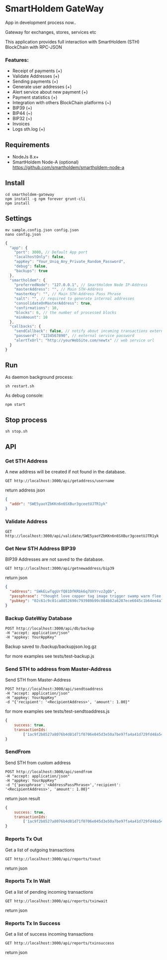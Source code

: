 # SmartHoldem GateWay

App in development process now..

Gateway for exchanges, stores, services etc

This application provides full interaction with SmartHoldem (STH) BlockChain with RPC-JSON

### Features:

- Receipt of payments (+)
- Validate Addresses (+)
- Sending payments (+)
- Generate user addresses (+)
- Alert service about new payment (+)
- Payment statistics (+)
- Integration with others BlockChain platforms (~)
- BIP39 (+)
- BIP44 (~)
- BIP32 (~)
- Invoices
- Logs sth.log (+)

## Requirements

- NodeJs 8.x+
- SmartHoldem Node-A (optional) https://github.com/smartholdem/smartholdem-node-a

## Install

```shell
cd smartholdem-gateway
npm install -g npm forever grunt-cli
npm install
````

## Settings

```shell
mv sample.config.json config.json
nano config.json
```


```javascript
{
  "app": {
    "port": 3000, // Default App port
    "localhostOnly": false,
    "appKey": "Your_Uniq_Any_Private_Random_Password",
    "debug": false,
    "backups": true
  },
  "smartholdem": {
    "preferredNode": "127.0.0.1", // SmartHoldem Node IP-Address
    "masterAddress": "", // Main STH-Address
    "masterKey": "", // Main STH-Address Pass Phrase
    "salt": "", // required to generate internal addresses
    "consolidateOnMasterAddress": true,
    "confirmations": 10,
    "blocks": 6, // the number of processed blocks
    "minAmount": 10
  },
  "callbacks": {
    "sendCallback": false, // notify about incoming transactions external service
    "password": "1234567890", // external service password
    "alertTxUrl": "http://yourWebSite.com/newtx" // web service url
  }
}
```

## Run

As daemon background process:

```shell
sh restart.sh
```

As debug console:

```shell
npm start
```

## Stop process

```shell
sh stop.sh
```

## API

### Get STH Address

A new address will be created if not found in the database.

```shell
GET http://localhost:3000/api/getaddress/username
```

return address json

```json
{
  "addr": "SWE5yaoYZbKKn6n6SXBur3gceetUJTR1yk"
}
```

### Validate Address

```shell
GET http://localhost:3000/api/validate/SWE5yaoYZbKKn6n6SXBur3gceetUJTR1yk
```

### Get New STH Address BIP39

BIP39 Addresses are not saved to the database.

```shell
GET http://localhost:3000/api/getnewaddress/bip39
```

return json

```json
{
  "address": "SWkELwTqgUrfQ81DfKRbk6q7UXYrvzZgQb",
  "passphrase": "thought love copper tag image trigger swamp warm flee crunch input direct",
  "pubkey": "02c61c9c01ca0852690c793989b99c084b82a6287ece6045c1b64ee4a7d4daac0d"
}
```

### Backup GateWay Database

```shell
POST http://localhost:3000/api/db/backup
-H "accept: application/json"
-H "appkey: YourAppKey"
```

Backup saved to /backup/backupjson.log.gz

for more examples see tests/test-backup.js

### Send STH to address from Master-Address

Send STH from Master-Address

```shell
POST http://localhost:3000/api/sendtoaddress
-H "accept: application/json"
-H "appkey: YourAppKey"
-d "{'recipient': '<RecipientAddress>', 'amount': 1.00}"
```

for more examples see tests/test-sendtoaddress.js

```javascript
{
    success: true,
    transactionIds:
        ['1ac9f2b8527a8076b4d81d71f0706e045d3e50a7be97fa4a41d729fd48a54831']
}
```

### SendFrom

Send STH from custom address

```shell
POST http://localhost:3000/api/sendfrom
-H "accept: application/json"
-H "appkey: YourAppKey"
-d "{'passphrase':'<AddressPassPhrase>','recipient': '<RecipientAddress>', 'amount': 1.00}"
```

return json result

```javascript
{
    success: true,
    transactionIds:
        ['1ac9f2b8527a8076b4d81d71f0706e045d3e50a7be97fa4a41d729fd48a54831']
}
```

### Reports Tx Out

Get a list of outgoing transactions

```shell
GET http://localhost:3000/api/reports/txout
```

return json

### Reports Tx In Wait

Get a list of pending incoming transactions

```shell
GET http://localhost:3000/api/reports/txinwait
```

return json

### Reports Tx In Success

Get a list of success incoming transactions

```shell
GET http://localhost:3000/api/reports/txinsuccess
```

return json

